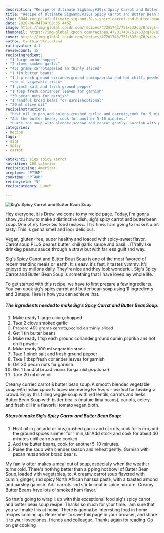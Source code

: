 ```yaml
---
description: "Recipe of Ultimate Sig&amp;#39;s Spicy Carrot and Butter Bean Soup"
title: "Recipe of Ultimate Sig&amp;#39;s Spicy Carrot and Butter Bean Soup"
slug: 6844-recipe-of-ultimate-sig-and-39-s-spicy-carrot-and-butter-bean-soup
date: 2020-06-04T04:03:35.445Z
image: https://img-global.cpcdn.com/recipes/47201743/751x532cq70/sigs-spicy-carrot-and-butter-bean-soup-recipe-main-photo.jpg
thumbnail: https://img-global.cpcdn.com/recipes/47201743/751x532cq70/sigs-spicy-carrot-and-butter-bean-soup-recipe-main-photo.jpg
cover: https://img-global.cpcdn.com/recipes/47201743/751x532cq70/sigs-spicy-carrot-and-butter-bean-soup-recipe-main-photo.jpg
author: Cynthia Strickland
ratingvalue: 4.1
reviewcount: 15
recipeingredient:
- "1 large onionchopped"
- "2 clove smoked garlic"
- "450 grams carrotspeeled an thinly sliced"
- "1 tin butter beans"
- "1 tsp each ground corianderground cuminpaprika and hot chilli powder"
- "900 ml vegetable stock"
- "1 pinch salt and fresh ground pepper"
- "1 tbsp fresh coriander leaves for garnish"
- "30 pecan nuts for garnish"
- "1 handful broad beans for garnishoptional"
- "20 ml olive oil"
recipeinstructions:
- "Heat oil in pan,add onions,crushed garlic and carrots,cook for 5 min,add the ground spices simmer for 1 min,stir.Add stock and cook for about 40 minutes until carrots are cooked"
- "Add the butter beans, cook for another 5-10 minutes."
- "Purée the soup with blender,season and reheat gently. Garnish with pecan nuts and/or broad beans."
categories:
- Recipe
tags:
- sigs
- spicy
- carrot

katakunci: sigs spicy carrot 
nutrition: 158 calories
recipecuisine: American
preptime: "PT36M"
cooktime: "PT48M"
recipeyield: "3"
recipecategory: Lunch

---
```



![Sig&#39;s Spicy Carrot and Butter Bean Soup](https://img-global.cpcdn.com/recipes/47201743/751x532cq70/sigs-spicy-carrot-and-butter-bean-soup-recipe-main-photo.jpg)

Hey everyone, it is Drew, welcome to my recipe page. Today, I'm gonna show you how to make a distinctive dish, sig&#39;s spicy carrot and butter bean soup. One of my favorites food recipes. This time, I am going to make it a bit tasty. This is gonna smell and look delicious.

Vegan, gluten-free, super healthy and loaded with spicy-sweet flavor. Carrot soup PLUS peanut butter, chili garlic sauce and basil. LIT&#39;rally like drinking peanut sauce through a straw but with far less guilt and way.

Sig&#39;s Spicy Carrot and Butter Bean Soup is one of the most favored of recent trending meals on earth. It is easy, it's fast, it tastes yummy. It's enjoyed by millions daily. They're nice and they look wonderful. Sig&#39;s Spicy Carrot and Butter Bean Soup is something that I have loved my whole life.


To get started with this recipe, we have to first prepare a few ingredients. You can cook sig&#39;s spicy carrot and butter bean soup using 11 ingredients and 3 steps. Here is how you can achieve that.

<!--inarticleads1-->

##### The ingredients needed to make Sig&#39;s Spicy Carrot and Butter Bean Soup:

1. Make ready 1 large onion,chopped
1. Take 2 clove smoked garlic
1. Prepare 450 grams carrots,peeled an thinly sliced
1. Get 1 tin butter beans
1. Make ready 1 tsp each ground coriander,ground cumin,paprika and hot chilli powder
1. Make ready 900 ml vegetable stock
1. Take 1 pinch salt and fresh ground pepper
1. Take 1 tbsp fresh coriander leaves for garnish
1. Get 30 pecan nuts for garnish
1. Get 1 handful broad beans for garnish,(optional)
1. Take 20 ml olive oil


Creamy curried carrot &amp; butter bean soup. A smooth blended vegetable soup with Indian spice to leave simmering for hours - perfect for feeding a crowd. Enjoy this filling veggie soup with red lentils, carrots and leeks. Butter Bean Soup with butter beans (mature lima beans), carrots, celery, and fresh dill in a flavorful tomato vegan broth. 

<!--inarticleads2-->

##### Steps to make Sig&#39;s Spicy Carrot and Butter Bean Soup:

1. Heat oil in pan,add onions,crushed garlic and carrots,cook for 5 min,add the ground spices simmer for 1 min,stir.Add stock and cook for about 40 minutes until carrots are cooked
1. Add the butter beans, cook for another 5-10 minutes.
1. Purée the soup with blender,season and reheat gently. Garnish with pecan nuts and/or broad beans.


My family often makes a meal out of soup, especially when the weather turns cold. There&#39;s nothing better than a piping hot bowl of Butter Bean Soup, loaded with vegetables, to. A creamy carrot soup flavored with cumin, ginger, and spicy North African harissa paste, with a toasted almond and parsley garnish. Add carrots and stir to coat in spice mixture. Creamy Butter Beans have lots of smoked ham flavor. 

So that's going to wrap it up with this exceptional food sig&#39;s spicy carrot and butter bean soup recipe. Thanks so much for your time. I am sure that you will make this at home. There is gonna be interesting food in home recipes coming up. Remember to save this page in your browser, and share it to your loved ones, friends and colleague. Thanks again for reading. Go on get cooking!
